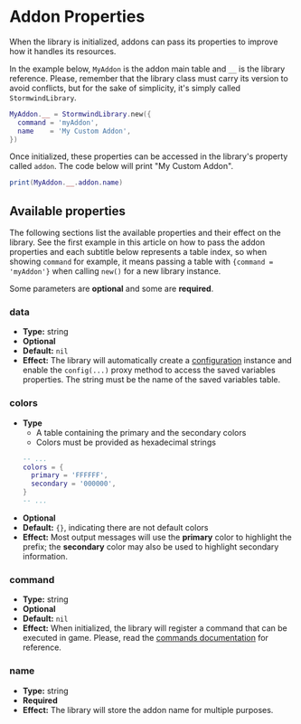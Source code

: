 # Addon Properties

When the library is initialized, addons can pass its properties to
improve how it handles its resources.

In the example below, `MyAddon` is the addon main table and `__` is
the library reference. Please, remember that the library class must
carry its version to avoid conflicts, but for the sake of simplicity,
it's simply called `StormwindLibrary`.

```lua
MyAddon.__ = StormwindLibrary.new({
  command = 'myAddon',
  name    = 'My Custom Addon',
})
```

Once initialized, these properties can be accessed in the library's
property called `addon`. The code below will print "My Custom Addon".

```lua
print(MyAddon.__.addon.name)
```

## Available properties

The following sections list the available properties and their effect
on the library. See the first example in this article on how to pass
the addon properties and each subtitle below represents a table index,
so when showing `command` for example, it means passing a table with
`{command = 'myAddon'}` when calling `new()` for a new library instance.

Some parameters are **optional** and some are **required**.

### data

* **Type:** string
* **Optional**
* **Default:** `nil`
* **Effect:** The library will automatically create a [configuration](configuration)
instance and enable the `config(...)` proxy method to access the saved 
variables properties. The string must be the name of the saved variables 
table.

### colors

* **Type**
  * A table containing the primary and the secondary colors
  * Colors must be provided as hexadecimal strings
  ```lua
  -- ...
  colors = {
    primary = 'FFFFFF',
    secondary = '000000',
  }
  -- ...
  ```
* **Optional**
* **Default:** `{}`, indicating there are not default colors
* **Effect:** Most output messages will use the **primary** color to
highlight the prefix; the **secondary** color may also be used to
highlight secondary information.

### command

* **Type:** string
* **Optional**
* **Default:** `nil`
* **Effect:** When initialized, the library will register a command
that can be executed in game. Please, read the
[commands documentation](../commands/overview) for reference.

### name

* **Type:** string
* **Required**
* **Effect:** The library will store the addon name for multiple purposes.
